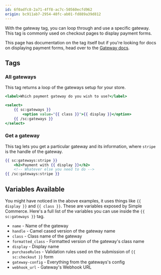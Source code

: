 ```yaml
---
id: 6f0adfc8-2a71-4ff8-ac7c-50560ecfd962
origin: bc911ab7-2954-48fc-ab01-fd889a39d812
---
```

With the gateway tag, you can loop through and use a specific gateway. This tag is commonly used on checkout pages to display payment forms.

This page has documentation on the tag itself but if you're looking for docs on displaying payment forms, head over to the [Gateway docs](/latest/gateways#templating).

## Tags

### All gateways
This tag returns a loop of the gateways setup for your store.

```handlebars
<label>Which payment gateway do you wish to use?</label>

<select>
    {{ sc:gateways }}
        <option value="{{ class }}">{{ display }}</option>
    {{ /sc:gateways }}
</select>
```

### Get a gateway
This tag lets you get a particular gateway and its information, where `stripe` is the handle of the gateway.

```handlebars
{{ sc:gateways:stripe }}
    <h2>Payment with {{ display }}</h2>
	<!-- Whatever else you need to do -->
{{ /sc:gateways:stripe }}
```

## Variables Available

You might have noticed in the above examples, it uses things like `{{ display }}` and `{{ class }}`. These are variables exposed by Simple Commerce. Here's a full list of the variables you can use inside the `{{ sc:gateways }}` tag.

* `name` - Name of the gateway
* `handle` - Camel cased version of the gateway name
* `class` - Class name of the gateway
* `formatted_class` - Formatted version of the gateway's class name
* `display` - Display name
* `purchaseRules` - Validation rules used on the submission of `{{ sc:checkout }}` form
* `gateway-config` - Everything from the gateways's config
* `webhook_url` - Gateway's Webhook URL
